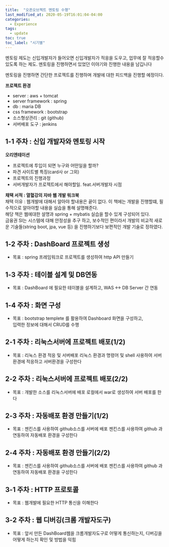 ```yaml
---
title:  "오픈오브젝트 멘토링 수행"
last_modified_at: 2020-05-19T16:01:04-04:00
categories: 
  - Experience
tags:
  - update
toc: true
toc_label: "시기별"
---
```


멘토링 제도는 신입개발자가 들어오면 신입개발자가 적응을 도우고, 업무에 잘 적응할수 있도록 하는 제도.
멘토링을 진행하면서 있었던 이야기와 진행한 내용을 남깁니다

멘토링을 진행하면 간단한 프로젝트를 진행하며 개발에 대한 피드백을 진행할 예정이다.  

**프로젝트 환경**  
- server : aws + tomcat  
- server framework : spring  
- db : maria DB  
- css framework : bootstrap  
- 소스형상관리 : git (github)
- 서버배포 도구 : jenkins  

## 1-1 주차 : 신입 개발자와 멘토링 시작
**오리엔테이션**  
- 프로젝트에 투입이 되면 누구와 어떤일을 할까?
- 파견 사이트별 특징(card사 or 그외)  
- 프로젝트의 진행과정  
- 서버개발자가 프로젝트에서 해야할일. feat.서버개발자 시점  


**채택 서적 : 열혈강의 자바 웹 개발 워크북**  
채택 이유 : 웹개발에 대해서 알아야 할내용은 끝이 없다. 이 책에는 개발을 진행할떄, 필수적으로 알아야할 내용을 실습을 통해 설명해준다.  
해당 책은 웹에대한 설명과 spring + mybatis 실습을 할수 있게 구성되어 있다.  
금융권 SI는 시스템에 대해 안정성을 추구 하고, 보수적인 편이라서 개발의 비교적 새로운 기술들(string boot, jpa, vue 등) 을 진행하기보다 보편적인 개발 기술로 정하였다. 

## 1-2 주차 : DashBoard 프로젝트 생성

- 목표 : spring 프레임워크로 프로젝트를 생성하여 http API 만들기 

## 1-3 주차 : 테이블 설계 및 DB연동

- 목표 : DashBoard 에 필요한 테이블을 설계하고, WAS <-> DB Server 간 연동

## 1-4 주차 : 화면 구성

- 목표 : bootstrap templete 를 활용하여 Dashboard 화면을 구성하고,  
입력한 정보에 대해서 CRUD를 수행

## 2-1 주차 : 리눅스서버에 프로젝트 배포(1/2)

- 목표 : 리눅스 환경 적응 및 서버배포
리눅스 환경과 명령어 및 shell 사용하여 서버환경에 적응하고 서버환경을 구성한다

## 2-2 주차 : 리눅스서버에 프로젝트 배포(2/2)

- 목표 : 개발한 소스를 리눅스서버에 배포
로컬에서 war로 생성하여 서버 배포를 한다

## 2-3 주차 : 자동배포 환경 만들기(1/2)

- 목표 : 젠킨스를 사용하여 github소스를 서버에 배포
젠킨스를 사용하여 github 과 연동하여 자동배포 환경을 구성한다

## 2-4 주차 : 자동배포 환경 만들기(2/2)

- 목표 : 젠킨스를 사용하여 github소스를 서버에 배포
젠킨스를 사용하여 github 과 연동하여 자동배포 환경을 구성한다

## 3-1 주차 : HTTP 프로토콜

- 목표 : 웹개발에 필요한 HTTP 통신을 이해한다

## 3-2 주차 : 웹 디버깅(크롬 개발자도구)

- 목표 : 앞서 만든 DashBoard웹을 크롬개발자도구로 어떻게 통신하는지, 디버깅을 어떻게 하는지 확인 및 방법을 익힘
